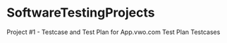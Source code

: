 # SoftwareTestingProjects


Project #1 - Testcase and Test Plan for App.vwo.com
Test Plan
Testcases



